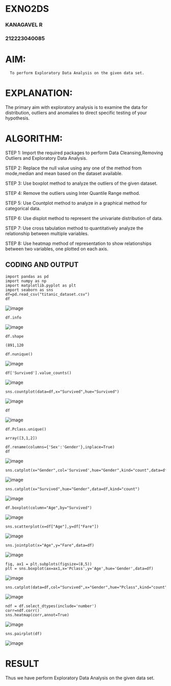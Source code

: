 # EXNO2DS

### KANAGAVEL R
### 212223040085
# AIM:
      To perform Exploratory Data Analysis on the given data set.
      
# EXPLANATION:
  The primary aim with exploratory analysis is to examine the data for distribution, outliers and anomalies to direct specific testing of your hypothesis.
  
# ALGORITHM:
STEP 1: Import the required packages to perform Data Cleansing,Removing Outliers and Exploratory Data Analysis.

STEP 2: Replace the null value using any one of the method from mode,median and mean based on the dataset available.

STEP 3: Use boxplot method to analyze the outliers of the given dataset.

STEP 4: Remove the outliers using Inter Quantile Range method.

STEP 5: Use Countplot method to analyze in a graphical method for categorical data.

STEP 6: Use displot method to represent the univariate distribution of data.

STEP 7: Use cross tabulation method to quantitatively analyze the relationship between multiple variables.

STEP 8: Use heatmap method of representation to show relationships between two variables, one plotted on each axis.

## CODING AND OUTPUT
```
import pandas as pd
import numpy as np
import matplotlib.pyplot as plt
import seaborn as sns
df=pd.read_csv("titanic_dataset.csv")
df
```
![image](https://github.com/user-attachments/assets/04084b84-3011-47a9-b879-d576d5d0881b)
```
df.info
```
![image](https://github.com/user-attachments/assets/e8943f04-b630-4b31-8ec0-af6ded26fcf3)
```
df.shape
```
```
(891,120
```
```
df.nunique()
```
![image](https://github.com/user-attachments/assets/fe652ce2-b3c8-4bb6-a15e-03714170b2c3)
```
df['Survived'].value_counts()
```
![image](https://github.com/user-attachments/assets/0c7c5545-6f7c-4f24-b388-8d0673394853)

```
sns.countplot(data=df,x="Survived",hue="Survived")
```
![image](https://github.com/user-attachments/assets/986a580a-0f6f-4b3b-96a1-72a8835984ed)

```
df
```
![image](https://github.com/user-attachments/assets/e4389549-de49-479b-9434-d4464b70d6a6)
```
df.Pclass.unique()
```
```
array([3,1,2])
```
```
df.rename(columns={'Sex':'Gender'},inplace=True)
df
```
![image](https://github.com/user-attachments/assets/8306e4c1-b9a7-4745-8561-cf35d4083568)

```
sns.catplot(x="Gender",col='Survived',hue="Gender",kind="count",data=df,height=5,aspect=.7)
```
![image](https://github.com/user-attachments/assets/1c23e59c-6334-4af8-9b5e-8e8e9430fb44)

```
sns.catplot(x="Survived",hue="Gender",data=df,kind="count")
```
![image](https://github.com/user-attachments/assets/c1b79060-70fd-40f0-9a12-8581dfafccf8)

```
df.boxplot(column="Age",by="Survived")
```
![image](https://github.com/user-attachments/assets/ddf82923-0360-4dfa-b20f-89d853f1769c)

```
sns.scatterplot(x=df["Age"],y=df["Fare"])
```
![image](https://github.com/user-attachments/assets/9083b01d-4320-47e5-b008-ea18fbd3cddb)

```
sns.jointplot(x="Age",y="Fare",data=df)
```
![image](https://github.com/user-attachments/assets/7016386a-1d4e-4813-8282-c72505d8031a)

```
fig, ax1 = plt.subplots(figsize=(8,5))
plt = sns.boxplot(ax=ax1,x='Pclass',y='Age',hue='Gender',data=df)
```
![image](https://github.com/user-attachments/assets/2584c36a-eda3-49ad-9a75-d57c126cb08c)
```
sns.catplot(data=df,col="Survived",x="Gender",hue="Pclass",kind="count")
```
![image](https://github.com/user-attachments/assets/9c817d99-a843-4a80-8220-4af6516ab440)

```
ndf = df.select_dtypes(include='number')
corr=ndf.corr()
sns.heatmap(corr,annot=True)
```
![image](https://github.com/user-attachments/assets/c9900242-80a4-44e7-892f-9b6f1a9c4e1d)

```
sns.pairplot(df)
```
![image](https://github.com/user-attachments/assets/9be7d735-725c-402c-9b09-89806eff921c)




# RESULT
Thus we have perform Exploratory Data Analysis on the given data set.

